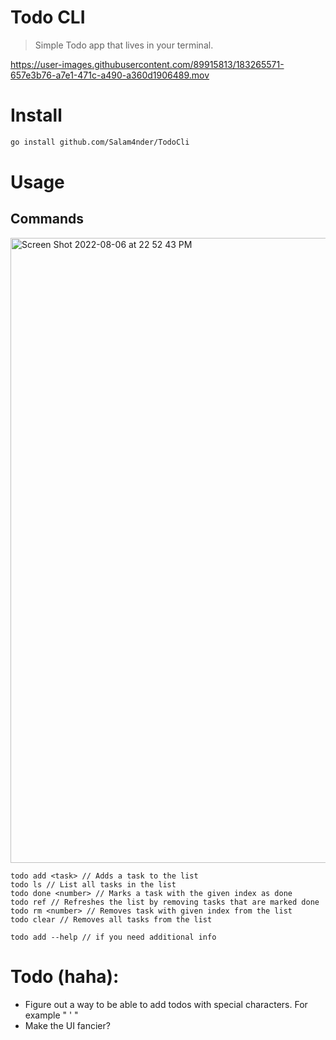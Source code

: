 # Todo CLI

>Simple Todo app that lives in your terminal.

https://user-images.githubusercontent.com/89915813/183265571-657e3b76-a7e1-471c-a490-a360d1906489.mov


# Install

```zsh 
go install github.com/Salam4nder/TodoCli
```

# Usage

## Commands

<img width="1000" alt="Screen Shot 2022-08-06 at 22 52 43 PM" src="https://user-images.githubusercontent.com/89915813/183265683-749a2082-4cf6-4415-84a1-e621e20fadfb.png">

```
todo add <task> // Adds a task to the list
todo ls // List all tasks in the list
todo done <number> // Marks a task with the given index as done
todo ref // Refreshes the list by removing tasks that are marked done
todo rm <number> // Removes task with given index from the list
todo clear // Removes all tasks from the list

todo add --help // if you need additional info
```

# Todo (haha):

* Figure out a way to be able to add todos with special characters. For example " ' "
* Make the UI fancier?
